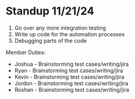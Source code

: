 # Standup 11/21/24

1. Go over any more integration testing 
2. Write up code for the automation processes
3. Debugging parts of the code


Member Duties:
- Joshua - Brainstorming test cases/writing/jira
- Ryan - Brainstorming test cases/writing/jira
- Kevin - Brainstorming test cases/writing/jira
- Jordon - Brainstorming test cases/writing/jira
- Roshan - Brainstorming test cases/writing/jira


